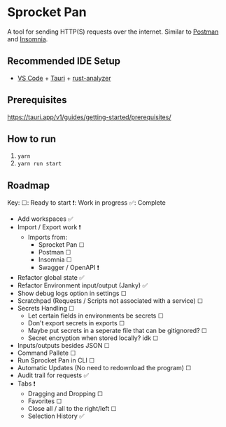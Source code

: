 # Sprocket Pan

A tool for sending HTTP(S) requests over the internet. Similar to [Postman](https://www.postman.com/) and [Insomnia](https://insomnia.rest/).

## Recommended IDE Setup

- [VS Code](https://code.visualstudio.com/) + [Tauri](https://marketplace.visualstudio.com/items?itemName=tauri-apps.tauri-vscode) + [rust-analyzer](https://marketplace.visualstudio.com/items?itemName=rust-lang.rust-analyzer)

## Prerequisites

<https://tauri.app/v1/guides/getting-started/prerequisites/>

## How to run

1. `yarn`
2. `yarn run start`

## Roadmap

Key:
☐: Ready to start
❗: Work in progress
✅: Complete

- Add workspaces ✅
- Import / Export work ❗
  - Imports from:
    - Sprocket Pan ☐
    - Postman ☐
    - Insomnia ☐
    - Swagger / OpenAPI ❗
- Refactor global state ✅
- Refactor Environment input/output (Janky) ✅
- Show debug logs option in settings ☐
- Scratchpad (Requests / Scripts not associated with a service) ☐
- Secrets Handling ☐
  - Let certain fields in environments be secrets ☐
  - Don't export secrets in exports ☐
  - Maybe put secrets in a seperate file that can be gitignored? ☐
  - Secret encryption when stored locally? idk ☐
- Inputs/outputs besides JSON ☐
- Command Pallete ☐
- Run Sprocket Pan in CLI ☐
- Automatic Updates (No need to redownload the program) ☐
- Audit trail for requests ✅
- Tabs ❗
  - Dragging and Dropping ☐
  - Favorites ☐
  - Close all / all to the right/left ☐
  - Selection History ✅
